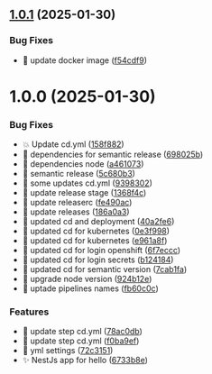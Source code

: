 ## [1.0.1](https://github.com/MiguelRiveraDev/hello-app/compare/v1.0.0...v1.0.1) (2025-01-30)


### Bug Fixes

* :hammer: update docker image ([f54cdf9](https://github.com/MiguelRiveraDev/hello-app/commit/f54cdf97824c0665f35e82db4128f85786cfdc6b))

# 1.0.0 (2025-01-30)


### Bug Fixes

* :boom: Update cd.yml ([158f882](https://github.com/MiguelRiveraDev/hello-app/commit/158f8825f562b8e7882b2263f5683ea64f557201))
* :hammer: dependencies for semantic release ([698025b](https://github.com/MiguelRiveraDev/hello-app/commit/698025b5132fce0ff13df2e72f49a392f884ff5b))
* :hammer: dependencies node ([a461073](https://github.com/MiguelRiveraDev/hello-app/commit/a4610737ec4d7744276075fd82f10c01d51539fa))
* :hammer: semantic release ([5c680b3](https://github.com/MiguelRiveraDev/hello-app/commit/5c680b362b9e3d7ef2a34c3c223184429d262c97))
* :hammer: some updates cd.yml ([9398302](https://github.com/MiguelRiveraDev/hello-app/commit/9398302693dea3f7cd2954b806aada9cc3fd52ac))
* :hammer: update release stage ([1368f4c](https://github.com/MiguelRiveraDev/hello-app/commit/1368f4c637b8bc94cc61dc996bf460ecd95f639d))
* :hammer: update releaserc ([fe490ac](https://github.com/MiguelRiveraDev/hello-app/commit/fe490ac353f03b3f07742daba9420b357be19134))
* :hammer: update releases ([186a0a3](https://github.com/MiguelRiveraDev/hello-app/commit/186a0a3e5256648ae90f9acc6c9f92a18414026f))
* :hammer: updated cd and deployment ([40a2fe6](https://github.com/MiguelRiveraDev/hello-app/commit/40a2fe6f677eb096b29976a977691af880125783))
* :hammer: updated cd for kubernetes ([0e3f998](https://github.com/MiguelRiveraDev/hello-app/commit/0e3f9986363e8eb0245f96c222d65a566e5c26c7))
* :hammer: updated cd for kubernetes ([e961a8f](https://github.com/MiguelRiveraDev/hello-app/commit/e961a8fe657dd05012b57d13b3d9b4760b87050f))
* :hammer: updated cd for login openshift ([6f7eccc](https://github.com/MiguelRiveraDev/hello-app/commit/6f7eccca2aa8f522d6c9e6c4add3833cd1adbd62))
* :hammer: updated cd for login secrets ([b124184](https://github.com/MiguelRiveraDev/hello-app/commit/b124184d5bd7ee2bc2fea2546e3e4605e192750e))
* :hammer: updated cd for semantic version ([7cab1fa](https://github.com/MiguelRiveraDev/hello-app/commit/7cab1fa5af93bc4c10d62b7c3ae43d2b2bb6c662))
* :hammer: upgrade node version ([924b12e](https://github.com/MiguelRiveraDev/hello-app/commit/924b12e82ab76ec20095d88289fc6c7d1b6dcc90))
* :hammer: uptade pipelines names ([fb60c0c](https://github.com/MiguelRiveraDev/hello-app/commit/fb60c0c7ee128b9ad682879fb76ac6f1825a0d8a))


### Features

* :hammer: update step cd.yml ([78ac0db](https://github.com/MiguelRiveraDev/hello-app/commit/78ac0db0919b2f5c63ebcb306ba0cef7d63b9bb2))
* :hammer: update step cd.yml ([f0ba9ef](https://github.com/MiguelRiveraDev/hello-app/commit/f0ba9ef0c1fbb4a8a34fefd82ac1ada2c3633033))
* :hammer: yml settings ([72c3151](https://github.com/MiguelRiveraDev/hello-app/commit/72c3151be977e45de3b3f8c134cf01cd97a6cb0d))
* :sparkles: NestJs app for hello ([6733b8e](https://github.com/MiguelRiveraDev/hello-app/commit/6733b8ebf6d040e6ad776e35f31bd42505be870d))
